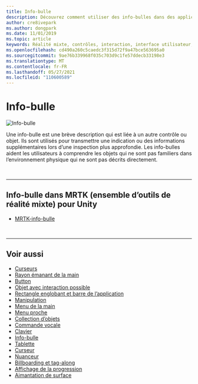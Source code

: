 ```yaml
---
title: Info-bulle
description: Découvrez comment utiliser des info-bulles dans des applications de réalité mixte, qui sont des descriptions courtes qui sont liées à un autre contrôle ou objet.
author: cre8ivepark
ms.author: dongpark
ms.date: 11/01/2019
ms.topic: article
keywords: Réalité mixte, contrôles, interaction, interface utilisateur, expérience utilisateur, casque de réalité mixte, casque de réalité mixte, casque de réalité virtuelle, HoloLens, info-bulle, MRTK, boîte à outils de réalité mixte
ms.openlocfilehash: cd490a260c5caedc3f315d72f9a47bce563695a0
ms.sourcegitcommit: 9ae76b339968f035c703d9c1fe57ddecb33198e3
ms.translationtype: MT
ms.contentlocale: fr-FR
ms.lasthandoff: 05/27/2021
ms.locfileid: "110600589"
---
```

# <a name="tooltip"></a>Info-bulle

![Info-bulle](images/UX_Hero_Tooltip.jpg)

Une info-bulle est une brève description qui est liée à un autre contrôle ou objet. Ils sont utilisés pour transmettre une indication ou des informations supplémentaires lors d’une inspection plus approfondie. Les info-bulles aident les utilisateurs à comprendre les objets qui ne sont pas familiers dans l’environnement physique qui ne sont pas décrits directement. 

<br>

---

## <a name="tooltip-in-mrtk-mixed-reality-toolkit-for-unity"></a>Info-bulle dans MRTK (ensemble d’outils de réalité mixte) pour Unity

* [MRTK-info-bulle](/windows/mixed-reality/mrtk-unity/features/ux-building-blocks/tooltip)

<br>

---

## <a name="see-also"></a>Voir aussi

* [Curseurs](cursors.md)
* [Rayon émanant de la main](point-and-commit.md)
* [Button](button.md)
* [Objet avec interaction possible](interactable-object.md)
* [Rectangle englobant et barre de l’application](app-bar-and-bounding-box.md)
* [Manipulation](direct-manipulation.md)
* [Menu de la main](hand-menu.md)
* [Menu proche](near-menu.md)
* [Collection d’objets](object-collection.md)
* [Commande vocale](voice-input.md)
* [Clavier](keyboard.md)
* [Info-bulle](tooltip.md)
* [Tablette](slate.md)
* [Curseur](slider.md)
* [Nuanceur](shader.md)
* [Billboarding et tag-along](billboarding-and-tag-along.md)
* [Affichage de la progression](progress.md)
* [Aimantation de surface](surface-magnetism.md)